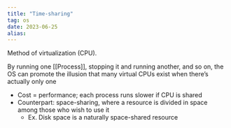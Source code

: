 ```yaml
---
title: "Time-sharing"
tag: os
date: 2023-06-25
alias:
---
```


Method of virtualization (CPU).

By running one [[Process]], stopping it and running another, and so on, the OS can promote the illusion that many virtual CPUs exist when there’s actually only one
- Cost = performance; each process runs slower if CPU is shared
- Counterpart: space-sharing, where a resource is divided in space among those who wish to use it
	- Ex. Disk space is a naturally space-shared resource